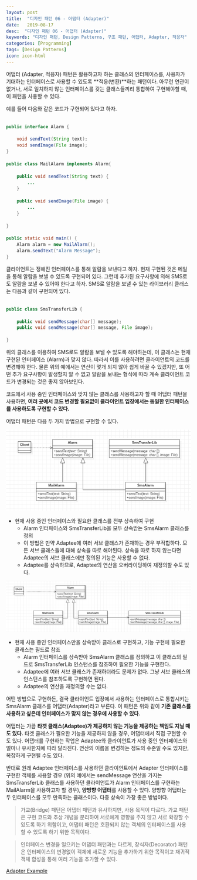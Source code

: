 ```yaml
---
layout: post
title:  "디자인 패턴 06 - 어댑터 (Adapter)"
date:   2019-08-17
desc:  "디자인 패턴 06 - 어댑터 (Adapter)"
keywords: "디자인 패턴, Design Patterns, 구조 패턴, 어댑터, Adapter, 적응자"
categories: [Programming]
tags: [Design Patterns]
icon: icon-html
---
```


어댑터 (Adapter, 적응자) 패턴은 활용하고자 하는 클래스의 인터페이스를, 사용자가 기대하는 인터페이스로 사용할 수 있도록 **적응(변환)**하는 패턴이다. 아무런 연관이 없거나, 서로 일치하지 않는 인터페이스를 갖는 클래스들끼리 통합하여 구현해야할 때, 이 패턴을 사용할 수 있다.

예를 들어 다음와 같은 코드가 구현되어 있다고 하자.

```java

public interface Alarm {

    void sendText(String text);
    void sendImage(File image);
}

public class MailAlarm implements Alarm{

    public void sendText(String text) {
        ...
    }

    public void sendImage(File image) {
        ...
    }

}

public static void main() {
    Alarm alarm = new MailAlarm();
    alarm.sendText("Alarm Message");
}
```

클라이언트는 정해진 인터페이스를 통해 알람을 보낸다고 하자. 현재 구현된 것은 메일을 통해 알람을 보낼 수 있도록 구현되어 있다. 그런데 추가된 요구사항에 의해 SMS로도 알람을 보낼 수 있어야 한다고 하자. SMS로 알람을 보낼 수 있는 라이브러리 클래스는 다음과 같이 구현되어 있다.

```java

public class SmsTransferLib {

    public void sendMessage(char[] message);
    public void sendMessage(char[] message, File image);

}
```

위의 클래스를 이용하여 SMS로도 알람을 보낼 수 있도록 해야하는데, 이 클래스는 현재 구현된 인터페이스 (Alarm)과 맞지 않다. 따라서 이를 사용하려면 클라이언트의 코드를 변경해야 한다. 물론 위의 예에서는 연산이 몇개 되지 않아 쉽게 바꿀 수 있겠지만, 또 어떤 추가 요구사항이 발생할지 알 수 없고 알람을 보내는 형식에 따라 계속 클라이언트 코드가 변경되는 것은 좋지 않아보인다.

코드에서 사용 중인 인터페이스와 맞지 않는 클래스를 사용하고자 할 때 어댑터 패턴을 사용하면, **여러 곳에서 코드 변경할 필요없이 클라이언트 입장에서는 동일한 인터페이스를 사용하도록 구현할 수 있다.**

어댑터 패턴은 다음 두 가지 방법으로 구현할 수 있다.

![00.png](/static/assets/img/blog/programming/2019-08-17-design_patterns_06/00.png)

* 현재 사용 중인 인터페이스와 필요한 클래스를 전부 상속하여 구현
   * Alarm 인터페이스와 SmsTransferLib을 모두 상속받는 SmsAlarm 클래스를 정의
   * 이 방법은 만약 Adaptee에 여러 서브 클래스가 존재하는 경우 부적합하다. 모든 서브 클래스들에 대해 상속을 따로 해야된다. 상속을 따로 하지 않는다면 Adaptee의 서브 클래스에만 정의된 기능은 사용할 수 없다.
   * Adaptee를 상속하므로, Adaptee의 연산을 오버라이딩하여 재정의할 수도 있다.

![01.png](/static/assets/img/blog/programming/2019-08-17-design_patterns_06/01.png)

* 현재 사용 중인 인터페이스만을 상속받아 클래스로 구현하고, 기능 구현에 필요한 클래스는 필드로 참조
   * Alarm 인터페이스를 상속받아 SmsAlarm 클래스를 정의하고 이 클래스의 필드로 SmsTransferLib 인스턴스를 참조하여 필요한 기능을 구현한다.
   * Adaptee에 여러 서브 클래스가 존재하더라도 문제가 없다. 그냥 서브 클래스의 인스턴스를 참조하도록 구현하면 된다.
   * Adaptee의 연산을 재정의할 수는 없다.

어떤 방법으로 구현하든, 결국 클라이언트 입장에서 사용하는 인터페이스로 통합시키는 SmsAlarm 클래스를 어댑터(Adapter)라고 부른다. 이 패턴은 위와 같이 **기존 클래스를 사용하고 싶은데 인터페이스가 맞지 않는 경우에 사용할 수 있다.**

어댑터는 가끔 **타겟 클래스(Adaptee)가 제공하지 않는 기능을 제공하는 책임도 지닐 때도 있다.** 타겟 클래스가 필요한 기능을 제공하지 않을 경우, 어댑터에서 직접 구현할 수도 있다. 어댑터를 구현하는 작업은 Adaptee와 클라이언트가 사용 중인 인터페이스와 얼마나 유사한지에 따라 달라진다. 연산의 이름을 변경하는 정도의 수준일 수도 있지만, 복잡하게 구현될 수도 있다.

반대로 원래 Adaptee 인터페이스를 사용하던 클라이언트에서 Adapter 인터페이스를 구현한 객체를 사용할 경우 (위의 예에서는 sendMessage 연산을 가지는 SmsTransferLib 클래스를 사용하던 클라이언트가 Alarm 인터페이스를 구현하는 MailAlarm을 사용하고자 할 경우), **양방향 어댑터**를 사용할 수 있다. 양방향 어댑터는 두 인터페이스를 모두 만족하는 클래스이다. 다중 상속이 가장 좋은 방법이다.

> 가교(Bridge) 패턴은 어댑터 패턴과 유사하지만, 사용 목적이 다르다. 가교 패턴은 구현 코드와 추상 개념을 분리하여 서로에게 영향을 주지 않고 서로 확장할 수 있도록 하기 위함이고, 어댑터 패턴은 호환되지 않는 객체의 인터페이스를 사용할 수 있도록 하기 위한 목적이다.

> 인터페이스 변경을 일으키는 어댑터 패턴과는 다르게, 장식자(Decorator) 패턴은 인터페이스의 변경없이 객체에 새로운 기능을 추가하기 위한 목적이고 재귀적 객체 합성을 통해 여러 기능을 추가할 수 있다.

[Adapter Example
](https://github.com/dhsim86/design_pattern_study/commit/7dff7e52a469594f9f78bd988f55df3f6e943bb7)